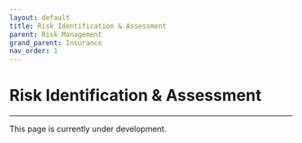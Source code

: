 ```yaml
---
layout: default
title: Risk Identification & Assessment
parent: Risk Management
grand_parent: Insurance
nav_order: 1
---
```


# Risk Identification & Assessment

---

This page is currently under development.

<!-- ---
title: Default layout child page
layout: default
parent: A minimal layout page 
grand_parent: Layout
--- -->